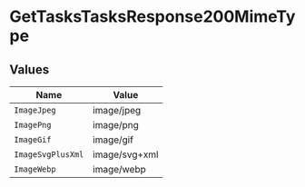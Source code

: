 # GetTasksTasksResponse200MimeType


## Values

| Name              | Value             |
| ----------------- | ----------------- |
| `ImageJpeg`       | image/jpeg        |
| `ImagePng`        | image/png         |
| `ImageGif`        | image/gif         |
| `ImageSvgPlusXml` | image/svg+xml     |
| `ImageWebp`       | image/webp        |